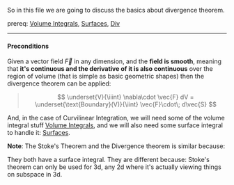 So in this file we are going to discuss the basics about divergence theorem. 

prereq: [Volume Integrals](Volume%20Integrals.md), [Surfaces](Surfaces.md), [Div](Div.md)

--- 

#### **Preconditions**

Given a vector field $\vec{F}$ in any dimension, and the **field is smooth**, meaning that **it's continuous and the derivative of it is also continuous** over the region of volume (that is simple as basic geometric shapes) then the divergence theorem can be applied: 

> $$
> \underset{V}{\iiint} \nabla\cdot \vec{F} dV = \underset{\text{Boundary}(V)}{\iint} \vec{F}\cdot\; d\vec{S}
> $$

And, in the case of Curvilinear Integration, we will need some of the volume integral stuff [Volume Integrals](Volume%20Integrals.md), and we will also need some surface integral to handle it: [Surfaces](Surfaces.md). 


**Note**: The Stoke's Theorem and the Divergence theorem is similar because: 

They both have a surface integral. 
They are different because: 
Stoke's theorem can only be used for 3d, any 2d where it's actually viewing things on subspace in 3d. 



